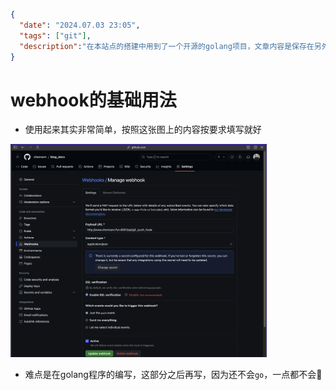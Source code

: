 ```json
{
  "date": "2024.07.03 23:05",
  "tags": ["git"],
  "description":"在本站点的搭建中用到了一个开源的golang项目，文章内容是保存在另外一个自己的仓库下的，需要实现的功能是这个内容仓库每次提交到github上，会通知golang项目重新拉取最新内容，做到实时更新站点内容。可以借助github的webhook功能实现"
}
```

# webhook的基础用法

- 使用起来其实非常简单，按照这张图上的内容按要求填写就好

<img src="./images/webhook-001.png" style="zoom: 40%;" />



- 难点是在golang程序的编写，这部分之后再写，因为还不会`go`，一点都不会🫨

